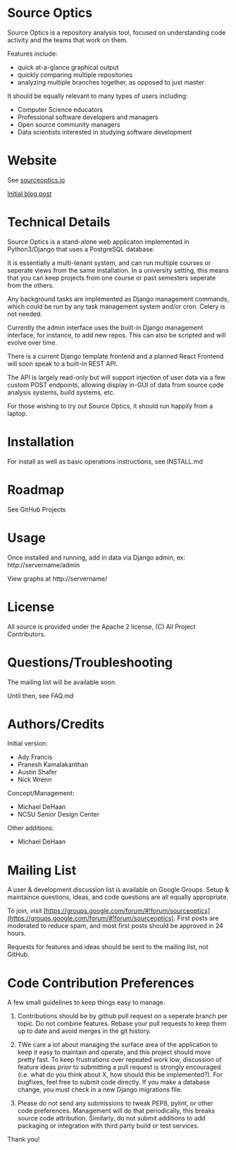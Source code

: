 Source Optics
=============

Source Optics is a repository analysis tool, focused on understanding
code activity and the teams that work on them.

Features include:

* quick at-a-glance graphical output
* quickly comparing multiple repositories
* analyzing multiple branches together, as opposed to just master.

It should be equally relevant to many types of users including:

* Computer Science educators
* Professional software developers and managers
* Open source community managers
* Data scientists interested in studying software development

Website
=======

See [sourceoptics.io](https://sourceoptics.io)

[Initial blog post](https://medium.com/@michaeldehaan/presenting-source-optics-better-git-analytics-for-teams-28ad3d238356)

Technical Details
=================

Source Optics is a stand-alone web applicaton implemented in Python3/Django that 
uses a PostgreSQL database.

It is essentially a multi-tenant system, and can run multiple courses or seperate views from
the same installation.  In a university setting, this means that you can keep projects
from one course or past semesters seperate from the others.

Any background tasks are implemented as Django management commands, which could be run by
any task management system and/or cron.  Celery is not needed.

Currently the admin interface uses the built-in Django management interface, for instance,
to add new repos. This can also be scripted and will evolve over time.

There is a current Django template frontend and a planned React Frontend will soon speak
to a built-in REST API.

The API is largely read-only but will support injection of user data via a few custom
POST endpoints, allowing display in-GUI of data from source code analysis systems, build
systems, etc.

For those wishing to try out Source Optics, it should run happily from a laptop.

Installation
============

For install as well as basic operations instructions, see INSTALL.md

Roadmap
=======

See GitHub Projects

Usage
=====

Once installed and running, add in data via Django admin, ex: http://servername/admin

View graphs at http://servername/

License
=======

All source is provided under the Apache 2 license, (C) All Project Contributors.

Questions/Troubleshooting
=========================

The mailing list will be available soon.

Until then, see FAQ.md

Authors/Credits
===============

Initial version:

 * Ady Francis
 * Pranesh Kamalakanthan
 * Austin Shafer
 * Nick Wrenn
 
Concept/Management: 
 * Michael DeHaan
 * NCSU Senior Design Center

Other additions:
 * Michael DeHaan

Mailing List
============

A user & development discussion list is available on Google Groups. Setup & maintaince questions, ideas,
and code questions are all equally appropriate.  

To join, visit [https://groups.google.com/forum/#!forum/sourceoptics](https://groups.google.com/forum/#!forum/sourceoptics).  First posts are moderated to reduce spam, and most first posts should be approved in 24 hours.

Requests for features and ideas should be sent to the mailing list, not GitHub.

Code Contribution Preferences
=============================

A few small guidelines to keep things easy to manage.

1) Contributions should be by github pull request on a seperate branch per topic. Do not combine features. Rebase your pull requests to keep them up to date and avoid merges in the git history.  

2) TWe care a lot about managing the surface area of the application to keep it easy to maintain and operate, and this project should move pretty fast. To keep frustrations over repeated work low, discussion of feature ideas *prior* to submitting a pull request is strongly encouraged (i.e. what do you think about X, how should this be implemented?). For bugfixes, feel free to submit code directly. If you make a database change, you must check in a new Django migrations file.

3) Please do not send any submissions to tweak PEP8, pylint, or other code preferences.  Management will do that periodically, this breaks source code attribution.  Similarly, do not submit additions to add packaging or integration with third party build or test services.

Thank you!



